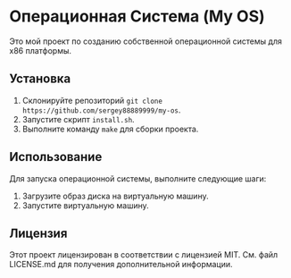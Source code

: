 # Операционная Система (My OS)

Это мой проект по созданию собственной операционной системы для x86 платформы.

## Установка

1. Склонируйте репозиторий `git clone https://github.com/sergey88889999/my-os`.
2. Запустите скрипт `install.sh`.
3. Выполните команду `make` для сборки проекта.

## Использование

Для запуска операционной системы, выполните следующие шаги:

1. Загрузите образ диска на виртуальную машину.
2. Запустите виртуальную машину.

## Лицензия

Этот проект лицензирован в соответствии с лицензией MIT. См. файл LICENSE.md для получения дополнительной информации.
